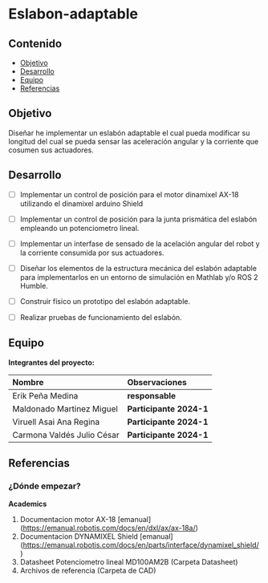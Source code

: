 # Eslabon-adaptable

## Contenido

- [Objetivo](#objetivo)
- [Desarrollo](#desarrollo)
- [Equipo](#equipo)
- [Referencias](#referencias)

## Objetivo

Diseñar he implementar un eslabón adaptable el cual pueda modificar su longitud del cual se pueda sensar las aceleración angular y la corriente que cosumen sus actuadores.



## Desarrollo

- [ ] Implementar un control de posición para el motor dinamixel AX-18 utilizando el dinamixel arduino Shield
- [ ] Implementar un control de posición para la junta prismática del eslabón empleando un potenciometro lineal.
- [ ] Implementar un interfase de sensado de la acelación angular del robot y la corriente consumida por sus actuadores.
- [ ] Diseñar los elementos de la estructura mecánica del eslabón adaptable para implementarlos en un entorno de simulación en Mathlab y/o ROS 2 Humble.
- [ ] Construir físico un prototipo del eslabón adaptable.
- [ ] Realizar pruebas de funcionamiento del eslabón.


	
## Equipo

**Integrantes del proyecto:**

| Nombre | Observaciones |
| :----------| :----------- |
| Erik Peña Medina | **responsable** |
| Maldonado Martinez Miguel | **Participante 2024-1** | 
| Viruell Asai Ana Regina | **Participante 2024-1** |
| Carmona Valdés Julio César | **Participante 2024-1** |



## Referencias

### ¿Dónde empezar?

**Academics**

1. Documentacion motor AX-18 [emanual] (https://emanual.robotis.com/docs/en/dxl/ax/ax-18a/)
2. Documentacion DYNAMIXEL Shield [emanual] (https://emanual.robotis.com/docs/en/parts/interface/dynamixel_shield/)
3. Datasheet Potenciometro lineal MD100AM2B (Carpeta Datasheet)
4. Archivos de referencia (Carpeta de CAD)

